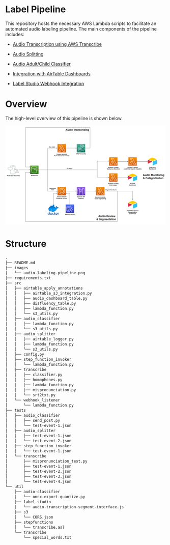 # Label Pipeline

This repository hosts the necessary AWS Lambda scripts to facilitate an automated audio labeling pipeline. The main components of the pipeline includes:

- [Audio Transcription using AWS Transcribe](https://github.com/bookbot-kids/label-pipeline/tree/main/src/transcribe)

- [Audio Splitting](https://github.com/bookbot-kids/label-pipeline/tree/main/src/audio_splitter)

- [Audio Adult/Child Classifier](https://github.com/bookbot-kids/label-pipeline/tree/main/src/audio_classifier)

- [Integration with AirTable Dashboards](https://github.com/bookbot-kids/label-pipeline/tree/main/src/airtable_apply_annotations)

- [Label Studio Webhook Integration](https://github.com/bookbot-kids/label-pipeline/tree/main/src/webhook_listener)

# Overview

The high-level overview of this pipeline is shown below.

![](./images/audio-labeling-pipeline.png)

# Structure

```
.
├── README.md
├── images
│   └── audio-labeling-pipeline.png
├── requirements.txt
├── src
│   ├── airtable_apply_annotations
│   │   ├── airtable_s3_integration.py
│   │   ├── audio_dashboard_table.py
│   │   ├── disfluency_table.py
│   │   ├── lambda_function.py
│   │   └── s3_utils.py
│   ├── audio_classifier
│   │   ├── lambda_function.py
│   │   └── s3_utils.py
│   ├── audio_splitter
│   │   ├── airtable_logger.py
│   │   ├── lambda_function.py
│   │   └── s3_utils.py
│   ├── config.py
│   ├── step_function_invoker
│   │   └── lambda_function.py
│   ├── transcribe
│   │   ├── classifier.py
│   │   ├── homophones.py
│   │   ├── lambda_function.py
│   │   ├── mispronunciation.py
│   │   └── srt2txt.py
│   └── webhook_listener
│       └── lambda_function.py
├── tests
│   ├── audio_classifier
│   │   ├── send_post.py
│   │   └── test-event-1.json
│   ├── audio_splitter
│   │   ├── test-event-1.json
│   │   └── test-event-2.json
│   ├── step_function_invoker
│   │   └── test-event-1.json
│   └── transcribe
│       ├── mispronunciation_test.py
│       ├── test-event-1.json
│       ├── test-event-2.json
│       ├── test-event-3.json
│       └── test-event-4.json
└── util
    ├── audio-classifier
    │   └── onnx-export-quantize.py
    ├── label-studio
    │   └── audio-transcription-segment-interface.js
    ├── s3
    │   └── CORS.json
    ├── stepfunctions
    │   └── transcribe.asl
    └── transcribe
        └── special_words.txt
```

